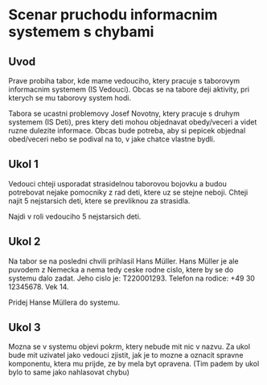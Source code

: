 # Scenar pruchodu informacnim systemem s chybami

## Uvod

Prave probiha tabor, kde mame vedouciho, ktery pracuje s taborovym informacnim systemem (IS Vedouci). Obcas se na tabore deji aktivity, pri kterych se mu taborovy system hodi. 

Tabora se ucastni problemovy Josef Novotny, ktery pracuje s druhym systemem (IS Deti), pres ktery deti mohou objednavat obedy/veceri a videt ruzne dulezite informace. Obcas bude potreba, aby si pepicek objednal obed/veceri nebo se podival na to, v jake chatce vlastne bydli.

## Ukol 1

Vedouci chteji usporadat strasidelnou taborovou bojovku a budou potrebovat nejake pomocniky z rad deti, ktere uz se stejne neboji. Chteji najit 5 nejstarsich deti, ktere se prevliknou za strasidla. 

Najdi v roli vedouciho 5 nejstarsich deti.

## Ukol 2

Na tabor se na posledni chvili prihlasil Hans Müller. Hans Müller je ale puvodem z Nemecka a nema tedy ceske rodne cislo, ktere by se do systemu dalo zadat. Jeho cislo je: T220001293. Telefon na rodice: +49 30 12345678. Vek 14.

Pridej Hanse Müllera do systemu.

## Ukol 3

Mozna se v systemu objevi pokrm, ktery nebude mit nic v nazvu. Za ukol bude mit uzivatel jako vedouci zjistit, jak je to mozne a oznacit spravne komponentu, ktera mu prijde, ze by mela byt opravena. (Tim padem by ukol bylo to same jako nahlasovat chybu)
